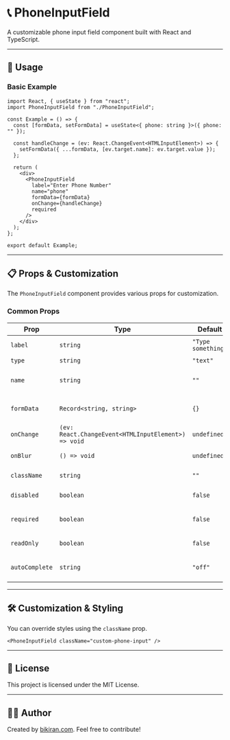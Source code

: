 # 📞 PhoneInputField

A customizable phone input field component built with React and TypeScript.

---

## 🚀 Usage

### **Basic Example**

```tsx
import React, { useState } from "react";
import PhoneInputField from "./PhoneInputField";

const Example = () => {
  const [formData, setFormData] = useState<{ phone: string }>({ phone: "" });

  const handleChange = (ev: React.ChangeEvent<HTMLInputElement>) => {
    setFormData({ ...formData, [ev.target.name]: ev.target.value });
  };

  return (
    <div>
      <PhoneInputField
        label="Enter Phone Number"
        name="phone"
        formData={formData}
        onChange={handleChange}
        required
      />
    </div>
  );
};

export default Example;
```

---

## 📋 **Props & Customization**

The `PhoneInputField` component provides various props for customization.

### **Common Props**

| Prop           | Type                                                | Default            | Description                        | Required? |
| -------------- | --------------------------------------------------- | ------------------ | ---------------------------------- | --------- |
| `label`        | `string`                                            | `"Type something"` | Label for the input field          | ✅ Yes    |
| `type`         | `string`                                            | `"text"`           | Input type                         | ❌ No     |
| `name`         | `string`                                            | `""`               | Name attribute for the input field | ✅ Yes    |
| `formData`     | `Record<string, string>`                            | `{}`               | Object storing input values        | ✅ Yes    |
| `onChange`     | `(ev: React.ChangeEvent<HTMLInputElement>) => void` | `undefined`        | Change event handler               | ✅ Yes    |
| `onBlur`       | `() => void`                                        | `undefined`        | Blur event handler                 | ❌ No     |
| `className`    | `string`                                            | `""`               | Additional CSS classes             | ❌ No     |
| `disabled`     | `boolean`                                           | `false`            | Disables the input field           | ❌ No     |
| `required`     | `boolean`                                           | `false`            | Marks the field as required        | ❌ No     |
| `readOnly`     | `boolean`                                           | `false`            | Sets the field as read-only        | ❌ No     |
| `autoComplete` | `string`                                            | `"off"`            | Enables autocomplete feature       | ❌ No     |

---

## 🛠 **Customization & Styling**

You can override styles using the `className` prop.

```tsx
<PhoneInputField className="custom-phone-input" />
```

---

## 🔗 **License**

This project is licensed under the MIT License.

---

## 👨‍💻 **Author**

Created by [bikiran.com](https://bikiran.com). Feel free to contribute!
